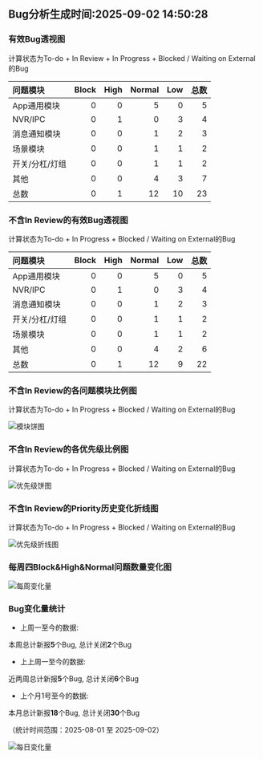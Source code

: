 ## Bug分析生成时间:2025-09-02 14:50:28

### 有效Bug透视图 

计算状态为To-do + In Review + In Progress + Blocked / Waiting on External的Bug 

| 问题模块     |   Block |   High |   Normal |   Low |   总数 |
|:---------|--------:|-------:|---------:|------:|-----:|
| App通用模块  |       0 |      0 |        5 |     0 |    5 |
| NVR/IPC  |       0 |      1 |        0 |     3 |    4 |
| 消息通知模块   |       0 |      0 |        1 |     2 |    3 |
| 场景模块     |       0 |      0 |        1 |     1 |    2 |
| 开关/分杠/灯组 |       0 |      0 |        1 |     1 |    2 |
| 其他       |       0 |      0 |        4 |     3 |    7 |
| 总数       |       0 |      1 |       12 |    10 |   23 |

### 不含In Review的有效Bug透视图 

计算状态为To-do + In Progress + Blocked / Waiting on External的Bug 

| 问题模块     |   Block |   High |   Normal |   Low |   总数 |
|:---------|--------:|-------:|---------:|------:|-----:|
| App通用模块  |       0 |      0 |        5 |     0 |    5 |
| NVR/IPC  |       0 |      1 |        0 |     3 |    4 |
| 消息通知模块   |       0 |      0 |        1 |     2 |    3 |
| 开关/分杠/灯组 |       0 |      0 |        1 |     1 |    2 |
| 场景模块     |       0 |      0 |        1 |     1 |    2 |
| 其他       |       0 |      0 |        4 |     2 |    6 |
| 总数       |       0 |      1 |       12 |     9 |   22 |

### 不含In Review的各问题模块比例图 

计算状态为To-do + In Progress + Blocked / Waiting on External的Bug 

![模块饼图](https://testingnas.com/d/Local/Bug%E5%8A%A8%E6%80%81%E5%88%86%E6%9E%90/img/modules_pie_chart.png?sign=JFN8wNh5Tt_Yt6DuRgCV_eRMh1vKQMsiuA6j-sxsQo0=:0)

### 不含In Review的各优先级比例图 

计算状态为To-do + In Progress + Blocked / Waiting on External的Bug 

![优先级饼图](https://testingnas.com/d/Local/Bug%E5%8A%A8%E6%80%81%E5%88%86%E6%9E%90/img/priority_pie_chart.png?sign=YUV_tIjiNq9K1-ph7_YC6FpIKVxqSVthESZJsyMDeJI=:0)

### 不含In Review的Priority历史变化折线图

计算状态为To-do + In Progress + Blocked / Waiting on External的Bug 

![优先级折线图](https://testingnas.com/d/Local/Bug%E5%8A%A8%E6%80%81%E5%88%86%E6%9E%90/img/priority_history_line_chart.png?sign=TtSD3dKvzP3g3RwWGLpg2J559C6FyBvu6MpvgKRHs5E=:0)

### 每周四Block&High&Normal问题数量变化图

![每周变化量](https://testingnas.com/d/Local/Bug%E5%8A%A8%E6%80%81%E5%88%86%E6%9E%90/img/thursday_weekly_analysis_chart.png?sign=7k8PlH57aJksKa6a9cELN9SJxh5H02jCzeV1u9jVYpM=:0)

### Bug变化量统计

- 上周一至今的数据:

本周总计新报**5**个Bug, 总计关闭**2**个Bug

- 上上周一至今的数据:

近两周总计新报**5**个Bug, 总计关闭**6**个Bug

- 上个月1号至今的数据:

本月总计新报**18**个Bug, 总计关闭**30**个Bug

（统计时间范围：2025-08-01 至 2025-09-02）

![每日变化量](https://testingnas.com/d/Local/Bug%E5%8A%A8%E6%80%81%E5%88%86%E6%9E%90/img/bug_variation_line_chart.png?sign=BLTrwUIkBL05y-VMIvGBph5Ko03C7Gx-K6lBCbTWz3Y=:0)

